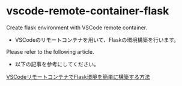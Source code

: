 # vscode-remote-container-flask
Create flask environment with VSCode remote container.
* VSCodeのリモートコンテナを用いて、Flaskの環境構築を行います。

Please refer to the following article.
* 以下の記事を参考にしてください。

[VSCodeリモートコンテナでFlask環境を簡単に構築する方法](https://qiita.com/Yu_Mochi/items/4fb5b87acdb3003e68db)
